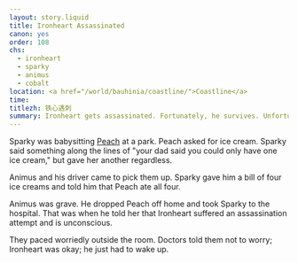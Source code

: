 ```yaml
---
layout: story.liquid
title: Ironheart Assassinated
canon: yes
order: 108
chs:
  - ironheart
  - sparky
  - animus
  - cobalt
location: <a href="/world/bauhinia/coastline/">Coastline</a>
time: 
titlezh: 铁心遇刺
summary: Ironheart gets assassinated. Fortunately, he survives. Unfortunately, he is no longer Ironheart.
---
```


Sparky was babysitting [Peach](/characters/minor#peach/) at a park. Peach asked for ice cream. Sparky said something along the lines of "your dad said you could only have one ice cream," but gave her another regardless.

Animus and his driver came to pick them up. Sparky gave him a bill of four ice creams and told him that Peach ate all four.

Animus was grave. He dropped Peach off home and took Sparky to the hospital. That was when he told her that Ironheart suffered an assassination attempt and is unconscious.

They paced worriedly outside the room. Doctors told them not to worry; Ironheart was okay; he just had to wake up.
